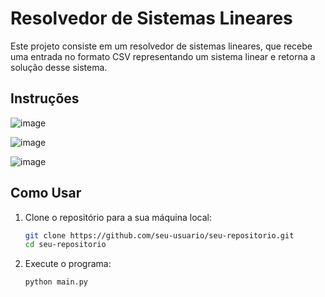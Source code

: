 # Resolvedor de Sistemas Lineares

Este projeto consiste em um resolvedor de sistemas lineares, que recebe uma entrada no formato CSV representando um sistema linear e retorna a solução desse sistema.

## Instruções

![image](https://user-images.githubusercontent.com/68881676/200976133-8d295879-978b-40c0-adfc-01aae877a1a5.png)

![image](https://user-images.githubusercontent.com/68881676/200976180-0a7db320-2b6c-4e7b-b160-549210327de0.png)

![image](https://user-images.githubusercontent.com/68881676/200976248-2aaac83a-e587-49ac-90ea-a864a73b412a.png)

## Como Usar

1. Clone o repositório para a sua máquina local:

   ```bash
   git clone https://github.com/seu-usuario/seu-repositorio.git
   cd seu-repositorio
   ```
2. Execute o programa:

   ```bash
   python main.py
   ```
